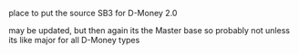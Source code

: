place to put the source SB3 for D-Money 2.0

may be updated, but then again its the Master base so probably not unless its like major for all D-Money types
